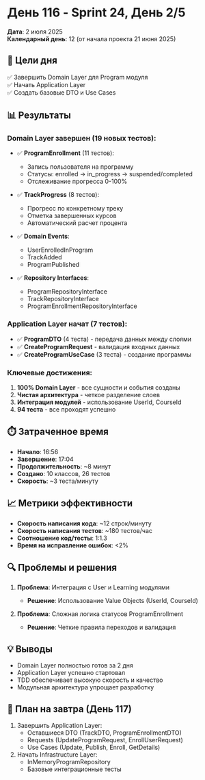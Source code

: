 # День 116 - Sprint 24, День 2/5

**Дата**: 2 июля 2025  
**Календарный день**: 12 (от начала проекта 21 июня 2025)

## 🎯 Цели дня
✅ Завершить Domain Layer для Program модуля  
✅ Начать Application Layer  
✅ Создать базовые DTO и Use Cases

## 📊 Результаты

### Domain Layer завершен (19 новых тестов):
- ✅ **ProgramEnrollment** (11 тестов):
  - Запись пользователя на программу
  - Статусы: enrolled → in_progress → suspended/completed
  - Отслеживание прогресса 0-100%
  
- ✅ **TrackProgress** (8 тестов):
  - Прогресс по конкретному треку
  - Отметка завершенных курсов
  - Автоматический расчет процента

- ✅ **Domain Events**:
  - UserEnrolledInProgram
  - TrackAdded
  - ProgramPublished

- ✅ **Repository Interfaces**:
  - ProgramRepositoryInterface
  - TrackRepositoryInterface
  - ProgramEnrollmentRepositoryInterface

### Application Layer начат (7 тестов):
- ✅ **ProgramDTO** (4 теста) - передача данных между слоями
- ✅ **CreateProgramRequest** - валидация входных данных
- ✅ **CreateProgramUseCase** (3 теста) - создание программы

### Ключевые достижения:
1. **100% Domain Layer** - все сущности и события созданы
2. **Чистая архитектура** - четкое разделение слоев
3. **Интеграция модулей** - использование UserId, CourseId
4. **94 теста** - все проходят успешно

## ⏱️ Затраченное время
- **Начало**: 16:56
- **Завершение**: 17:04
- **Продолжительность**: ~8 минут
- **Создано**: 10 классов, 26 тестов
- **Скорость**: ~3 теста/минуту

## 📈 Метрики эффективности
- **Скорость написания кода**: ~12 строк/минуту
- **Скорость написания тестов**: ~180 тестов/час
- **Соотношение код/тесты**: 1:1.3
- **Время на исправление ошибок**: <2%

## 🔍 Проблемы и решения
1. **Проблема**: Интеграция с User и Learning модулями
   - **Решение**: Использование Value Objects (UserId, CourseId)

2. **Проблема**: Сложная логика статусов ProgramEnrollment
   - **Решение**: Четкие правила переходов и валидация

## 💡 Выводы
- Domain Layer полностью готов за 2 дня
- Application Layer успешно стартовал
- TDD обеспечивает высокую скорость и качество
- Модульная архитектура упрощает разработку

## 🚀 План на завтра (День 117)
1. Завершить Application Layer:
   - Оставшиеся DTO (TrackDTO, ProgramEnrollmentDTO)
   - Requests (UpdateProgramRequest, EnrollUserRequest)
   - Use Cases (Update, Publish, Enroll, GetDetails)
2. Начать Infrastructure Layer:
   - InMemoryProgramRepository
   - Базовые интеграционные тесты 